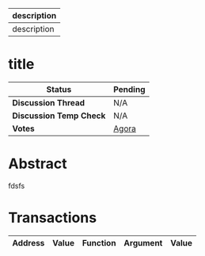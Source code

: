 | description |
| ----------- |
| description |

# title


  | **Status**            | Pending                                                                                                                                      |
  | --------------------- | ------------------------------------------------------------------------------------------------------------------------------------------- |
  | **Discussion Thread** |  N/A                                                                                              |
  | **Discussion Temp Check** |  N/A                                                                                              |
  | **Votes**             | [Agora](https://agora.ensdao.org/proposals/18)                                                                                                                                     |
  

# Abstract 
 fdsfs

# Transactions 
 | Address | Value | Function | Argument | Value |
| ------- | ----- | -------- | -------- | ----- |







